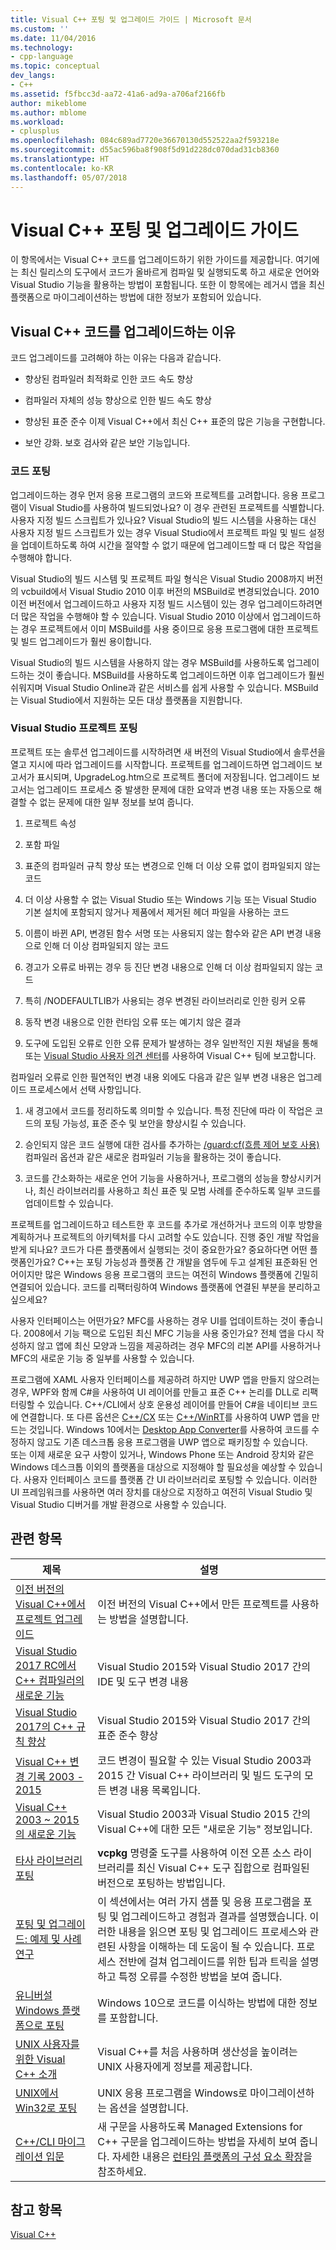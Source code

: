 ```yaml
---
title: Visual C++ 포팅 및 업그레이드 가이드 | Microsoft 문서
ms.custom: ''
ms.date: 11/04/2016
ms.technology:
- cpp-language
ms.topic: conceptual
dev_langs:
- C++
ms.assetid: f5fbcc3d-aa72-41a6-ad9a-a706af2166fb
author: mikeblome
ms.author: mblome
ms.workload:
- cplusplus
ms.openlocfilehash: 084c689ad7720e36670130d552522aa2f593218e
ms.sourcegitcommit: d55ac596ba8f908f5d91d228dc070dad31cb8360
ms.translationtype: HT
ms.contentlocale: ko-KR
ms.lasthandoff: 05/07/2018
---
```

# <a name="visual-c-porting-and-upgrading-guide"></a>Visual C++ 포팅 및 업그레이드 가이드
이 항목에서는 Visual C++ 코드를 업그레이드하기 위한 가이드를 제공합니다. 여기에는 최신 릴리스의 도구에서 코드가 올바르게 컴파일 및 실행되도록 하고 새로운 언어와 Visual Studio 기능을 활용하는 방법이 포함됩니다. 또한 이 항목에는 레거시 앱을 최신 플랫폼으로 마이그레이션하는 방법에 대한 정보가 포함되어 있습니다.  
  
## <a name="reasons-to-upgrade-visual-c-code"></a>Visual C++ 코드를 업그레이드하는 이유  
 코드 업그레이드를 고려해야 하는 이유는 다음과 같습니다.  
  
-   향상된 컴파일러 최적화로 인한 코드 속도 향상  
  
-   컴파일러 자체의 성능 향상으로 인한 빌드 속도 향상  
  
-   향상된 표준 준수 이제 Visual C++에서 최신 C++ 표준의 많은 기능을 구현합니다.  
  
-   보안 강화. 보호 검사와 같은 보안 기능입니다.  
  
### <a name="porting-your-code"></a>코드 포팅  
 업그레이드하는 경우 먼저 응용 프로그램의 코드와 프로젝트를 고려합니다. 응용 프로그램이 Visual Studio를 사용하여 빌드되었나요?  이 경우 관련된 프로젝트를 식별합니다.  사용자 지정 빌드 스크립트가 있나요?  Visual Studio의 빌드 시스템을 사용하는 대신 사용자 지정 빌드 스크립트가 있는 경우 Visual Studio에서 프로젝트 파일 및 빌드 설정을 업데이트하도록 하여 시간을 절약할 수 없기 때문에 업그레이드할 때 더 많은 작업을 수행해야 합니다.  
  
 Visual Studio의 빌드 시스템 및 프로젝트 파일 형식은 Visual Studio 2008까지 버전의 vcbuild에서 Visual Studio 2010 이후 버전의 MSBuild로 변경되었습니다. 2010 이전 버전에서 업그레이드하고 사용자 지정 빌드 시스템이 있는 경우 업그레이드하려면 더 많은 작업을 수행해야 할 수 있습니다.  Visual Studio 2010 이상에서 업그레이드하는 경우 프로젝트에서 이미 MSBuild를 사용 중이므로 응용 프로그램에 대한 프로젝트 및 빌드 업그레이드가 훨씬 용이합니다.  
  
 Visual Studio의 빌드 시스템을 사용하지 않는 경우 MSBuild를 사용하도록 업그레이드하는 것이 좋습니다. MSBuild를 사용하도록 업그레이드하면 이후 업그레이드가 훨씬 쉬워지며 Visual Studio Online과 같은 서비스를 쉽게 사용할 수 있습니다. MSBuild는 Visual Studio에서 지원하는 모든 대상 플랫폼을 지원합니다.  
  
### <a name="porting-visual-studio-projects"></a>Visual Studio 프로젝트 포팅  
  프로젝트 또는 솔루션 업그레이드를 시작하려면 새 버전의 Visual Studio에서 솔루션을 열고 지시에 따라 업그레이드를 시작합니다.  프로젝트를 업그레이드하면 업그레이드 보고서가 표시되며, UpgradeLog.htm으로 프로젝트 폴더에 저장됩니다. 업그레이드 보고서는 업그레이드 프로세스 중 발생한 문제에 대한 요약과 변경 내용 또는 자동으로 해결할 수 없는 문제에 대한 일부 정보를 보여 줍니다.  
  
1.  프로젝트 속성  
  
2.  포함 파일  
  
3.  표준의 컴파일러 규칙 향상 또는 변경으로 인해 더 이상 오류 없이 컴파일되지 않는 코드  
  
4.  더 이상 사용할 수 없는 Visual Studio 또는 Windows 기능 또는 Visual Studio 기본 설치에 포함되지 않거나 제품에서 제거된 헤더 파일을 사용하는 코드  
  
5.  이름이 바뀐 API, 변경된 함수 서명 또는 사용되지 않는 함수와 같은 API 변경 내용으로 인해 더 이상 컴파일되지 않는 코드  
  
6.  경고가 오류로 바뀌는 경우 등 진단 변경 내용으로 인해 더 이상 컴파일되지 않는 코드  
  
7.  특히 /NODEFAULTLIB가 사용되는 경우 변경된 라이브러리로 인한 링커 오류  
  
8.  동작 변경 내용으로 인한 런타임 오류 또는 예기치 않은 결과  
  
9. 도구에 도입된 오류로 인한 오류 문제가 발생하는 경우 일반적인 지원 채널을 통해 또는 [Visual Studio 사용자 의견 센터](http://connect.microsoft.com/VisualStudio/Feedback)를 사용하여 Visual C++ 팀에 보고합니다.  
  
 컴파일러 오류로 인한 필연적인 변경 내용 외에도 다음과 같은 일부 변경 내용은 업그레이드 프로세스에서 선택 사항입니다.  
  
1.  새 경고에서 코드를 정리하도록 의미할 수 있습니다. 특정 진단에 따라 이 작업은 코드의 포팅 가능성, 표준 준수 및 보안을 향상시킬 수 있습니다.  
  
2.  승인되지 않은 코드 실행에 대한 검사를 추가하는 [/guard:cf(흐름 제어 보호 사용)](../build/reference/guard-enable-control-flow-guard.md) 컴파일러 옵션과 같은 새로운 컴파일러 기능을 활용하는 것이 좋습니다.  
  
3.  코드를 간소화하는 새로운 언어 기능을 사용하거나, 프로그램의 성능을 향상시키거나, 최신 라이브러리를 사용하고 최신 표준 및 모범 사례를 준수하도록 일부 코드를 업데이트할 수 있습니다.  
  
 프로젝트를 업그레이드하고 테스트한 후 코드를 추가로 개선하거나 코드의 이후 방향을 계획하거나 프로젝트의 아키텍처를 다시 고려할 수도 있습니다. 진행 중인 개발 작업을 받게 되나요? 코드가 다른 플랫폼에서 실행되는 것이 중요한가요?  중요하다면 어떤 플랫폼인가요?  C++는 포팅 가능성과 플랫폼 간 개발을 염두에 두고 설계된 표준화된 언어이지만 많은 Windows 응용 프로그램의 코드는 여전히 Windows 플랫폼에 긴밀히 연결되어 있습니다. 코드를 리팩터링하여 Windows 플랫폼에 연결된 부분을 분리하고 싶으세요?  
  
 사용자 인터페이스는 어떤가요?  MFC를 사용하는 경우 UI를 업데이트하는 것이 좋습니다.  2008에서 기능 팩으로 도입된 최신 MFC 기능을 사용 중인가요?  전체 앱을 다시 작성하지 않고 앱에 최신 모양과 느낌을 제공하려는 경우 MFC의 리본 API를 사용하거나 MFC의 새로운 기능 중 일부를 사용할 수 있습니다.  
  
 프로그램에 XAML 사용자 인터페이스를 제공하려 하지만 UWP 앱을 만들지 않으려는 경우, WPF와 함께 C#을 사용하여 UI 레이어를 만들고 표준 C++ 논리를 DLL로 리팩터링할 수 있습니다. C++/CLI에서 상호 운용성 레이어를 만들어 C#을 네이티브 코드에 연결합니다. 또 다른 옵션은 [C++/CX](https://msdn.microsoft.com/en-us/library/windows/apps/xaml/hh699871.aspx) 또는 [C++/WinRT](https://github.com/microsoft/cppwinrt)를 사용하여 UWP 앱을 만드는 것입니다. Windows 10에서는 [Desktop App Converter](https://msdn.microsoft.com/en-us/windows/uwp/porting/desktop-to-uwp-run-desktop-app-converter)를 사용하여 코드를 수정하지 않고도 기존 데스크톱 응용 프로그램을 UWP 앱으로 패키징할 수 있습니다.   
 또는 이제 새로운 요구 사항이 있거나, Windows Phone 또는 Android 장치와 같은 Windows 데스크톱 이외의 플랫폼을 대상으로 지정해야 할 필요성을 예상할 수 있습니다. 사용자 인터페이스 코드를 플랫폼 간 UI 라이브러리로 포팅할 수 있습니다. 이러한 UI 프레임워크를 사용하면 여러 장치를 대상으로 지정하고 여전히 Visual Studio 및 Visual Studio 디버거를 개발 환경으로 사용할 수 있습니다.  
  
## <a name="related-topics"></a>관련 항목  
  
|제목|설명|  
|-----------|-----------------|  
|[이전 버전의 Visual C++에서 프로젝트 업그레이드](upgrading-projects-from-earlier-versions-of-visual-cpp.md)|이전 버전의 Visual C++에서 만든 프로젝트를 사용하는 방법을 설명합니다.|  
|[Visual Studio 2017 RC에서 C++ 컴파일러의 새로운 기능](../what-s-new-for-visual-cpp-in-visual-studio.md)|Visual Studio 2015와 Visual Studio 2017 간의 IDE 및 도구 변경 내용|  
|[Visual Studio 2017의 C++ 규칙 향상](../cpp-conformance-improvements-2017.md)|Visual Studio 2015와 Visual Studio 2017 간의 표준 준수 향상|  
|[Visual C++ 변경 기록 2003 - 2015](visual-cpp-change-history-2003-2015.md)|코드 변경이 필요할 수 있는 Visual Studio 2003과 2015 간 Visual C++ 라이브러리 및 빌드 도구의 모든 변경 내용 목록입니다.|  
|[Visual C++ 2003 ~ 2015의 새로운 기능](visual-cpp-what-s-new-2003-through-2015.md)|Visual Studio 2003과 Visual Studio 2015 간의 Visual C++에 대한 모든 "새로운 기능" 정보입니다.|  
|[타사 라이브러리 포팅](porting-third-party-libraries.md)|**vcpkg** 명령줄 도구를 사용하여 이전 오픈 소스 라이브러리를 최신 Visual C++ 도구 집합으로 컴파일된 버전으로 포팅하는 방법입니다.|  
|[포팅 및 업그레이드: 예제 및 사례 연구](porting-and-upgrading-examples-and-case-studies.md)|이 섹션에서는 여러 가지 샘플 및 응용 프로그램을 포팅 및 업그레이드하고 경험과 결과를 설명했습니다. 이러한 내용을 읽으면 포팅 및 업그레이드 프로세스와 관련된 사항을 이해하는 데 도움이 될 수 있습니다. 프로세스 전반에 걸쳐 업그레이드를 위한 팁과 트릭을 설명하고 특정 오류를 수정한 방법을 보여 줍니다.|  
|[유니버설 Windows 플랫폼으로 포팅](porting-to-the-universal-windows-platform-cpp.md)|Windows 10으로 코드를 이식하는 방법에 대한 정보를 포함합니다.|  
|[UNIX 사용자를 위한 Visual C++ 소개](introduction-to-visual-cpp-for-unix-users.md)|Visual C++를 처음 사용하며 생산성을 높이려는 UNIX 사용자에게 정보를 제공합니다.|  
|[UNIX에서 Win32로 포팅](porting-from-unix-to-win32.md)|UNIX 응용 프로그램을 Windows로 마이그레이션하는 옵션을 설명합니다.|  
|[C++/CLI 마이그레이션 입문](../dotnet/cpp-cli-migration-primer.md)|새 구문을 사용하도록 Managed Extensions for C++ 구문을 업그레이드하는 방법을 자세히 보여 줍니다. 자세한 내용은 [런타임 플랫폼의 구성 요소 확장](../windows/component-extensions-for-runtime-platforms.md)을 참조하세요.|  
  
## <a name="see-also"></a>참고 항목  
 [Visual C++](../visual-cpp-in-visual-studio.md)
